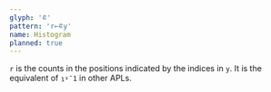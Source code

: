 ```yaml
---
glyph: '⋷'
pattern: 'r←⋷y'
name: Histogram
planned: true
---
```


`r` is the counts in the positions indicated by the indices in `y`. It is the equivalent of `⍸⍣¯1` in other APLs.